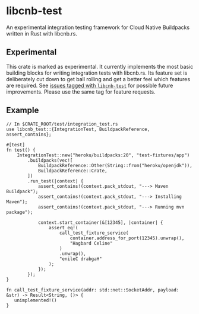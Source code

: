 # libcnb-test

An experimental integration testing framework for Cloud Native Buildpacks written in Rust with libcnb.rs.

## Experimental

This crate is marked as experimental. It currently implements the most basic building blocks for writing
integration tests with libcnb.rs. Its feature set is deliberately cut down to get ball rolling and get a better feel
which features are required. See [issues tagged with `libcnb-test`][libcnb-test-label] for possible future improvements.
Please use the same tag for feature requests.

[libcnb-test-label]: https://github.com/Malax/libcnb.rs/labels/libcnb-test

## Example

```rust,no_run
// In $CRATE_ROOT/test/integration_test.rs
use libcnb_test::{IntegrationTest, BuildpackReference, assert_contains};

#[test]
fn test() {
    IntegrationTest::new("heroku/buildpacks:20", "test-fixtures/app")
        .buildpacks(vec![
            BuildpackReference::Other(String::from("heroku/openjdk")),
            BuildpackReference::Crate,
        ])
        .run_test(|context| {
            assert_contains!(context.pack_stdout, "---> Maven Buildpack");
            assert_contains!(context.pack_stdout, "---> Installing Maven");
            assert_contains!(context.pack_stdout, "---> Running mvn package");

            context.start_container(&[12345], |container| {
                assert_eq!(
                    call_test_fixture_service(
                        container.address_for_port(12345).unwrap(),
                        "Hagbard Celine"
                    )
                    .unwrap(),
                    "enileC drabgaH"
                );
            });
        });
}

fn call_test_fixture_service(addr: std::net::SocketAddr, payload: &str) -> Result<String, ()> {
   unimplemented!()
}
```
